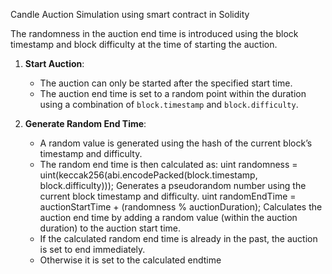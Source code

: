 Candle Auction Simulation using smart contract in Solidity

The randomness in the auction end time is introduced using the block timestamp and block difficulty at the time of starting the auction. 
1. **Start Auction**:
    - The auction can only be started after the specified start time.
    - The auction end time is set to a random point within the duration using a combination of `block.timestamp` and `block.difficulty`.

2. **Generate Random End Time**:
    - A random value is generated using the hash of the current block’s timestamp and difficulty.
    - The random end time is then calculated as:
     uint randomness = uint(keccak256(abi.encodePacked(block.timestamp, block.difficulty)));
      Generates a pseudorandom number using the current block timestamp and difficulty.
      uint randomEndTime = auctionStartTime + (randomness % auctionDuration);
Calculates the auction end time by adding a random value (within the auction duration) to the auction start time.
    - If the calculated random end time is already in the past, the auction is set to end immediately.
    - Otherwise it is set to the calculated endtime
   
   

